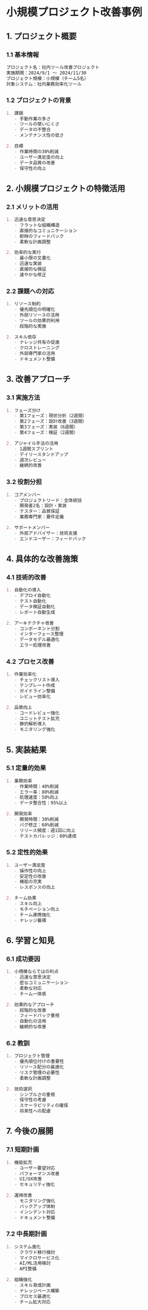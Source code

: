 # 小規模プロジェクト改善事例

## 1. プロジェクト概要

### 1.1 基本情報
```markdown
プロジェクト名：社内ツール改善プロジェクト
実施期間：2024/9/1 〜 2024/11/30
プロジェクト規模：小規模（チーム5名）
対象システム：社内業務効率化ツール
```

### 1.2 プロジェクトの背景
```markdown
1. 課題
   - 手動作業の多さ
   - ツールの使いにくさ
   - データの不整合
   - メンテナンス性の低さ

2. 目標
   - 作業時間の30%削減
   - ユーザー満足度の向上
   - データ品質の改善
   - 保守性の向上
```

## 2. 小規模プロジェクトの特徴活用

### 2.1 メリットの活用
```markdown
1. 迅速な意思決定
   - フラットな組織構造
   - 直接的なコミュニケーション
   - 即時のフィードバック
   - 柔軟な計画調整

2. 効率的な実行
   - 最小限の文書化
   - 迅速な実装
   - 直接的な検証
   - 速やかな修正
```

### 2.2 課題への対応
```markdown
1. リソース制約
   - 優先順位の明確化
   - 外部リソースの活用
   - ツールの効果的利用
   - 段階的な実施

2. スキル依存
   - ナレッジ共有の促進
   - クロストレーニング
   - 外部専門家の活用
   - ドキュメント整備
```

## 3. 改善アプローチ

### 3.1 実施方法
```markdown
1. フェーズ分け
   - 第1フェーズ：現状分析（2週間）
   - 第2フェーズ：設計改善（3週間）
   - 第3フェーズ：実装（6週間）
   - 第4フェーズ：検証（2週間）

2. アジャイル手法の活用
   - 1週間スプリント
   - デイリースタンドアップ
   - 週次レビュー
   - 継続的改善
```

### 3.2 役割分担
```markdown
1. コアメンバー
   - プロジェクトリード：全体統括
   - 開発者2名：設計・実装
   - テスター：品質保証
   - 業務専門家：要件定義

2. サポートメンバー
   - 外部アドバイザー：技術支援
   - エンドユーザー：フィードバック
```

## 4. 具体的な改善施策

### 4.1 技術的改善
```markdown
1. 自動化の導入
   - デプロイ自動化
   - テスト自動化
   - データ検証自動化
   - レポート自動生成

2. アーキテクチャ改善
   - コンポーネント分割
   - インターフェース整理
   - データモデル最適化
   - エラー処理改善
```

### 4.2 プロセス改善
```markdown
1. 作業効率化
   - チェックリスト導入
   - テンプレート作成
   - ガイドライン整備
   - レビュー効率化

2. 品質向上
   - コードレビュー強化
   - ユニットテスト拡充
   - 静的解析導入
   - モニタリング強化
```

## 5. 実装結果

### 5.1 定量的効果
```markdown
1. 業務効率
   - 作業時間：40%削減
   - エラー率：80%削減
   - 処理速度：50%向上
   - データ整合性：95%以上

2. 開発効率
   - 開発時間：30%削減
   - バグ修正：60%削減
   - リリース頻度：週1回に向上
   - テストカバレッジ：80%達成
```

### 5.2 定性的効果
```markdown
1. ユーザー満足度
   - 操作性の向上
   - 安定性の改善
   - 機能の充実
   - レスポンスの向上

2. チーム効果
   - スキル向上
   - モチベーション向上
   - チーム連携強化
   - ナレッジ蓄積
```

## 6. 学習と知見

### 6.1 成功要因
```markdown
1. 小規模ならではの利点
   - 迅速な意思決定
   - 密なコミュニケーション
   - 柔軟な対応
   - チーム一体感

2. 効果的なアプローチ
   - 段階的な改善
   - フィードバック重視
   - 自動化の活用
   - 継続的な改善
```

### 6.2 教訓
```markdown
1. プロジェクト管理
   - 優先順位付けの重要性
   - リソース配分の最適化
   - リスク管理の必要性
   - 柔軟な計画調整

2. 技術選択
   - シンプルさの重視
   - 保守性の考慮
   - スケーラビリティの確保
   - 将来性への配慮
```

## 7. 今後の展開

### 7.1 短期計画
```markdown
1. 機能拡充
   - ユーザー要望対応
   - パフォーマンス改善
   - UI/UX改善
   - セキュリティ強化

2. 運用改善
   - モニタリング強化
   - バックアップ体制
   - インシデント対応
   - ドキュメント整備
```

### 7.2 中長期計画
```markdown
1. システム進化
   - クラウド移行検討
   - マイクロサービス化
   - AI/ML活用検討
   - API整備

2. 組織強化
   - スキル育成計画
   - ナレッジベース構築
   - プロセス最適化
   - チーム拡大対応